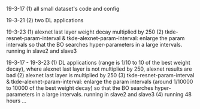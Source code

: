 19-3-17
(1) all small dataset's code and config

19-3-21
(2) two DL applications

19-3-23
(1) alexnet last layer weight decay multiplied by 250
(2) tkde-resnet-param-interval & tkde-alexnet-param-interval: enlarge the param intervals so that the BO searches hyper-parameters in a large intervals. running in slave2 and slave3

19-3-17 - 19-3-23
(1) DL applications (range is 1/10 to 10 of the best weight decay), where alexnet last layer is not multiplied by 250, alexnet results are bad
(2) alexnet last layer is multiplied by 250
(3) tkde-resnet-param-interval & tkde-alexnet-param-interval: enlarge the param intervals (around 1/10000 to 10000 of the best weight decay) so that the BO searches hyper-parameters in a large intervals. running in slave2 and slave3
(4) running 48 hours ...
